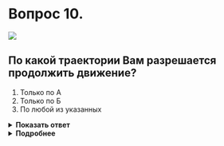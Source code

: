# Вопрос 10.

![](https://s.drom.ru/i24228/pdd/tickets/2016/1543885486.jpg)

## По какой траектории Вам разрешается продолжить движение?

1. Только по А
2. Только по Б
3. По любой из указанных

<details>
<summary><b>Показать ответ</b></summary>
Правильный ответ: 2
</details>
<details>
<summary><b>Подробнее</b></summary>
Водители, поворачивающие на дорогу с реверсивным движением, обозначенную знаком 5.10, должны двигаться по крайней правой полосе. Перестраиваться разрешается только после того, как водитель убедится, что движение в данном направлении разрешается и по другим полосам. Продолжать движение из указанных траекторий можно только по траектории «Б».
(«Дорожные знаки», пункт 9.8 ПДД)
</details>